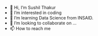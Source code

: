 - 👋 Hi, I’m Sushil Thakur  
- 👀 I’m interested in coding 
- 🌱 I’m learning Data Science from INSAID.
- 💞️ I’m looking to collaborate on ...
- 📫 How to reach me 

<!---
sushil1902/sushil1902 is a ✨ special ✨ repository because its `README.md` (this file) appears on your GitHub profile.
You can click the Preview link to take a look at your changes.
--->
